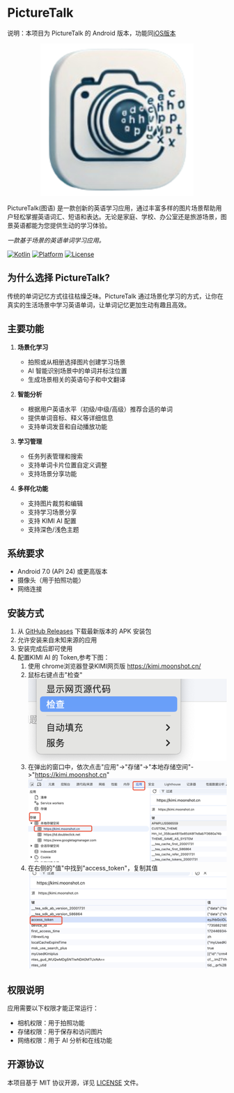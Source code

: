 # PictureTalk

说明：本项目为 PictureTalk 的 Android 版本，功能同[iOS版本](https://github.com/nowszhao/PictureTalk)

<p align="center">
<img src="icons/PictureTalkApp.png" width="350" height="350"/>
<p>

PictureTalk(图语) 是一款创新的英语学习应用，通过丰富多样的图片场景帮助用户轻松掌握英语词汇、短语和表达。无论是家庭、学校、办公室还是旅游场景，图景英语都能为您提供生动的学习体验。

_一款基于场景的英语单词学习应用。_

[![Kotlin](https://img.shields.io/badge/Kotlin-1.9.0-purple.svg)](https://kotlinlang.org)
[![Platform](https://img.shields.io/badge/Platform-Android-green.svg)](https://www.android.com)
[![License](https://img.shields.io/badge/License-MIT-blue.svg)](LICENSE)

## 为什么选择 PictureTalk?

传统的单词记忆方式往往枯燥乏味。PictureTalk 通过场景化学习的方式，让你在真实的生活场景中学习英语单词，让单词记忆更加生动有趣且高效。

## 主要功能

1. **场景化学习**
    - 拍照或从相册选择图片创建学习场景
    - AI 智能识别场景中的单词并标注位置
    - 生成场景相关的英语句子和中文翻译

2. **智能分析**
    - 根据用户英语水平（初级/中级/高级）推荐合适的单词
    - 提供单词音标、释义等详细信息
    - 支持单词发音和自动播放功能

3. **学习管理**
    - 任务列表管理和搜索
    - 支持单词卡片位置自定义调整
    - 支持场景分享功能

4. **多样化功能**
    - 支持图片裁剪和编辑
    - 支持学习场景分享
    - 支持 KIMI AI 配置
    - 支持深色/浅色主题

## 系统要求
- Android 7.0 (API 24) 或更高版本
- 摄像头（用于拍照功能）
- 网络连接

## 安装方式

1. 从 [GitHub Releases](https://github.com/nowszhao/PictureTalk4Android/releases/latest) 下载最新版本的 APK 安装包
2. 允许安装来自未知来源的应用
3. 安装完成后即可使用
4. 配置KIMI AI 的 Token,参考下图：
   1. 使用 chrome浏览器登录KIMI网页版 https://kimi.moonshot.cn/
   2. 鼠标右键点击"检查"
    ![alt text](icons/kimi-token-step1.png)
   3. 在弹出的窗口中，依次点击"应用"->"存储"->"本地存储空间"->"https://kimi.moonshot.cn"
    ![alt text](icons/kimi-token-step2.png)
   4. 在右侧的"值"中找到"access_token"，复制其值
    ![alt text](icons/kimi-token-step3.png)


## 权限说明

应用需要以下权限才能正常运行：
- 相机权限：用于拍照功能
- 存储权限：用于保存和访问图片
- 网络权限：用于 AI 分析和在线功能

## 开源协议

本项目基于 MIT 协议开源，详见 [LICENSE](LICENSE) 文件。


